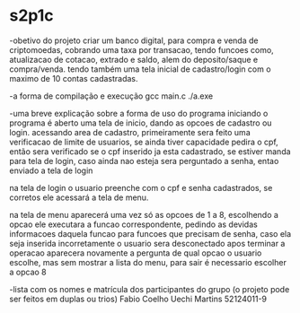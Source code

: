 # s2p1c

-obetivo do projeto
criar um banco digital, para compra e venda de criptomoedas, cobrando uma taxa por transacao, tendo funcoes como, atualizacao de cotacao, extrado e saldo, alem do deposito/saque e compra/venda.
tendo também uma tela inicial de cadastro/login com o maximo de 10 contas cadastradas.

-a forma de compilação e execução
gcc main.c
./a.exe   


-uma breve explicação sobre a forma de uso do programa
iniciando o programa é aberto uma tela de inicio, dando as opcoes de cadastro ou login.
acessando area de cadastro, primeiramente sera feito uma verificacao de limite de usuarios, se ainda tiver capacidade pedira o cpf, então sera verificado se o cpf inserido ja esta cadastrado, se estiver manda para tela de login, caso ainda nao esteja sera perguntado a senha, entao enviado a tela de login

na tela de login o usuario preenche com o cpf e senha cadastrados, se corretos ele acessará a tela de menu.

na tela de menu aparecerá uma vez só as opcoes de 1 a 8, escolhendo a opcao ele executara a funcao correspondente, pedindo as devidas informacoes daquela funcao
para funcoes que precisam de senha, caso ela seja inserida incorretamente o usuario sera desconectado
apos terminar a operacao aparecera novamente a pergunta de qual opcao o usuario escolhe, mas sem mostrar a lista do menu, para sair é necessario escolher a opcao 8

-lista com os nomes e matrícula dos participantes do grupo (o projeto pode ser feitos em duplas ou trios)
Fabio Coelho Uechi Martins 52124011-9
